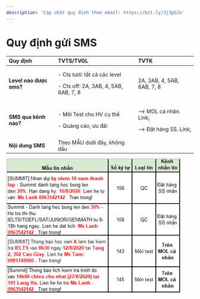 ```yaml
---
description: 'Cập nhật quy định theo email: https://bit.ly/3j3pGJs'
---
```


# Quy định gửi SMS

<table>
  <thead>
    <tr>
      <th style="text-align:left">Quy &#x111;&#x1ECB;nh</th>
      <th style="text-align:left">TVTS/TVGL</th>
      <th style="text-align:left">TVTK</th>
    </tr>
  </thead>
  <tbody>
    <tr>
      <td style="text-align:left"><b>Level n&#xE0;o &#x111;&#x1B0;&#x1EE3;c sms?</b>
      </td>
      <td style="text-align:left">
        <p>- Cts t&#x1B0;&#x1A1;i: t&#x1EA5;t c&#x1EA3; c&#xE1;c level</p>
        <p>- Cts off: 2A, 3AB, 4, 5AB, 6AB, 7, 8</p>
      </td>
      <td style="text-align:left">2A, 3AB, 4, 5AB, 6AB, 7, 8</td>
    </tr>
    <tr>
      <td style="text-align:left"><b>SMS qua k&#xEA;nh n&#xE0;o?</b>
      </td>
      <td style="text-align:left">
        <p>- M&#x1EDD;i Test cho HV c&#x1EE5; th&#x1EC3;</p>
        <p>- Qu&#x1EA3;ng c&#xE1;o, &#x1B0;u &#x111;&#xE3;i</p>
      </td>
      <td style="text-align:left">
        <p>--&gt; MOL c&#xE1; nh&#xE2;n. Link<a href="https://docs.google.com/document/d/1lZ48KUsGVpNPL0ud2e-PCrfUZzHrTioO8utCSArjh6c/edit">:</a>
        </p>
        <p>--&gt; &#x110;&#x1EB7;t h&#xE0;ng SS. Link<a href="https://docs.google.com/spreadsheets/d/1kbZHSL1R3-s6mI1M8unuHVLpBv1aAXTmx72_7kK3g40/edit?ts=5f6d9f7d#gid=2038238363">:</a>
        </p>
      </td>
    </tr>
    <tr>
      <td style="text-align:left"><b>N&#x1ED9;i dung SMS</b>
      </td>
      <td style="text-align:left">Theo M&#x1EAA;U d&#x1B0;&#x1EDB;i &#x111;&#xE2;y, kh&#xF4;ng d&#x1EA5;u</td>
      <td
      style="text-align:left"></td>
    </tr>
  </tbody>
</table>

![M&#x1EAA;U SMS](../../../.gitbook/assets/3%20%289%29.png)

